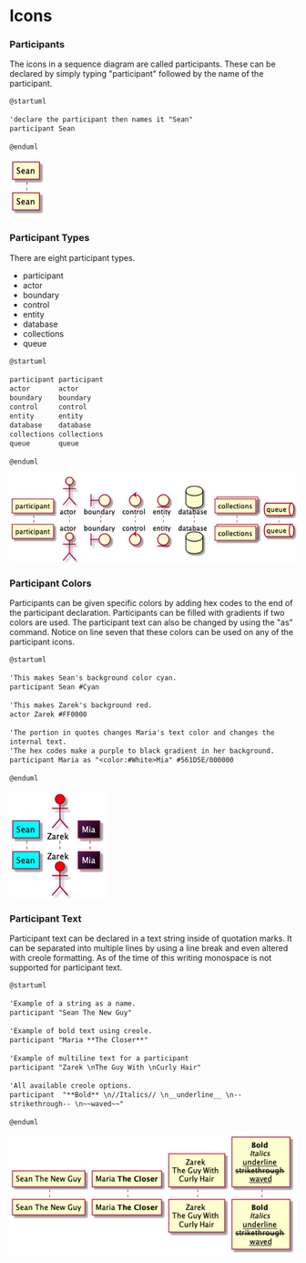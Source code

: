 # Icons

### Participants

The icons in a sequence diagram are called participants. These can be declared by simply typing "participant" followed by the name of the participant.

```
@startuml

'declare the participant then names it "Sean"
participant Sean

@enduml
```

![A participant named Sean](../../../../.gitbook/assets/01Participant.png)

### Participant Types

There are eight participant types.

* participant
* actor
* boundary
* control
* entity
* database
* collections
* queue

```
@startuml

participant participant
actor       actor
boundary    boundary
control     control
entity      entity
database    database
collections collections
queue       queue

@enduml
```

![The eight types of participants](../../../../.gitbook/assets/02ParticipantTypes.png)

### Participant Colors

Participants can be given specific colors by adding hex codes to the end of the participant declaration. Participants can be filled with gradients if two colors are used. The participant text can also be changed by using the "as" command. Notice on line seven that these colors can be used on any of the participant icons.

```
@startuml

'This makes Sean's background color cyan.
participant Sean #Cyan

'This makes Zarek's background red.
actor Zarek #FF0000

'The portion in quotes changes Maria's text color and changes the internal text. 
'The hex codes make a purple to black gradient in her background.
participant Maria as "<color:#White>Mia" #561D5E/000000

@enduml
```

![Participants in many colors](../../../../.gitbook/assets/06ParticipantColors.png)

### Participant Text

Participant text can be declared in a text string inside of quotation marks. It can be separated into multiple lines by using a line break and even altered with creole formatting. As of the time of this writing monospace is not supported for participant text.

```
@startuml

'Example of a string as a name.
participant "Sean The New Guy" 

'Example of bold text using creole.
participant "Maria **The Closer**"

'Example of multiline text for a participant
participant "Zarek \nThe Guy With \nCurly Hair"

'All available creole options.
participant  "**Bold** \n//Italics// \n__underline__ \n--strikethrough-- \n~~waved~~"

@enduml
```

![Long text, multiline, and creole formatted participant text](<../../../../.gitbook/assets/07 ParticipantTextFormatting.png>)
